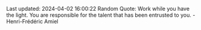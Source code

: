 Last updated: 2024-04-02 16:00:22
Random Quote: Work while you have the light. You are responsible for the talent that has been entrusted to you. - Henri-Frédéric Amiel